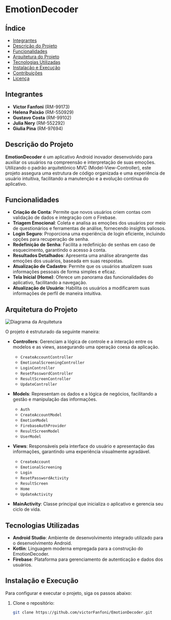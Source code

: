 # EmotionDecoder

## Índice

- [Integrantes](#integrantes)
- [Descrição do Projeto](#descrição-do-projeto)
- [Funcionalidades](#funcionalidades)
- [Arquitetura do Projeto](#arquitetura-do-projeto)
- [Tecnologias Utilizadas](#tecnologias-utilizadas)
- [Instalação e Execução](#instalação-e-execução)
- [Contribuições](#contribuições)
- [Licença](#licença)

## Integrantes

- **Victor Fanfoni** (RM-99173)
- **Helena Paixão** (RM-550929)
- **Gustavo Costa** (RM-99102)
- **Julia Nery** (RM-552292)
- **Giulia Pina** (RM-97694)

## Descrição do Projeto

**EmotionDecoder** é um aplicativo Android inovador desenvolvido para auxiliar os usuários na compreensão e interpretação de suas emoções. Utilizando o padrão arquitetônico MVC (Model-View-Controller), este projeto assegura uma estrutura de código organizada e uma experiência de usuário intuitiva, facilitando a manutenção e a evolução contínua do aplicativo.

## Funcionalidades

- **Criação de Conta**: Permite que novos usuários criem contas com validação de dados e integração com o Firebase.
- **Triagem Emocional**: Coleta e analisa as emoções dos usuários por meio de questionários e ferramentas de análise, fornecendo insights valiosos.
- **Login Seguro**: Proporciona uma experiência de login eficiente, incluindo opções para recuperação de senha.
- **Redefinição de Senha**: Facilita a redefinição de senhas em caso de esquecimento, garantindo o acesso à conta.
- **Resultados Detalhados**: Apresenta uma análise abrangente das emoções dos usuários, baseada em suas respostas.
- **Atualização de Cadastro**: Permite que os usuários atualizem suas informações pessoais de forma simples e eficaz.
- **Tela Inicial (Home)**: Oferece um panorama das funcionalidades do aplicativo, facilitando a navegação.
- **Atualização de Usuário**: Habilita os usuários a modificarem suas informações de perfil de maneira intuitiva.

## Arquitetura do Projeto

![Diagrama da Arquitetura](https://github.com/user-attachments/assets/df04352a-ec96-4a47-8588-8bf7cf6b7006)

O projeto é estruturado da seguinte maneira:

- **Controllers**: Gerenciam a lógica de controle e a interação entre os modelos e as views, assegurando uma operação coesa da aplicação.
   - `CreateAccountController`
   - `EmotionalScreeningController`
   - `LoginController`
   - `ResetPasswordController`
   - `ResultScreenController`
   - `UpdateController`

- **Models**: Representam os dados e a lógica de negócios, facilitando a gestão e manipulação das informações.
   - `Auth`
   - `CreateAccountModel`
   - `EmotionModel`
   - `FirebaseAuthProvider`
   - `ResultScreenModel`
   - `UserModel`

- **Views**: Responsáveis pela interface do usuário e apresentação das informações, garantindo uma experiência visualmente agradável.
   - `CreateAccount`
   - `EmotionalScreening`
   - `Login`
   - `ResetPasswordActivity`
   - `ResultScreen`
   - `Home`
   - `UpdateActivity`

- **MainActivity**: Classe principal que inicializa o aplicativo e gerencia seu ciclo de vida.

## Tecnologias Utilizadas

- **Android Studio**: Ambiente de desenvolvimento integrado utilizado para o desenvolvimento Android.
- **Kotlin**: Linguagem moderna empregada para a construção do EmotionDecoder.
- **Firebase**: Plataforma para gerenciamento de autenticação e dados dos usuários.

## Instalação e Execução

Para configurar e executar o projeto, siga os passos abaixo:

1. Clone o repositório:
   ```bash
   git clone https://github.com/victorFanfoni/EmotionDecoder.git
